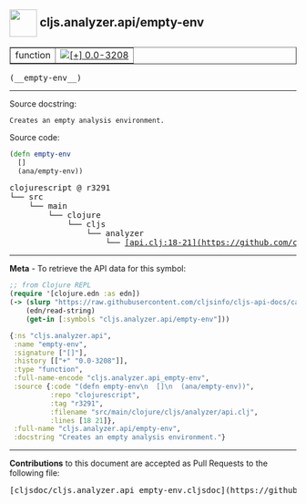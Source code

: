 ## <img width="48px" valign="middle" src="http://i.imgur.com/Hi20huC.png"> cljs.analyzer.api/empty-env

 <table border="1">
<tr>

<td>function</td>
<td><a href="https://github.com/cljsinfo/cljs-api-docs/tree/0.0-3208"><img valign="middle" alt="[+] 0.0-3208" src="https://img.shields.io/badge/+-0.0--3208-lightgrey.svg"></a> </td>
</tr>
</table>

 <samp>
(__empty-env__)<br>
</samp>

---




Source docstring:

```
Creates an empty analysis environment.
```

Source code:

```clj
(defn empty-env
  []
  (ana/empty-env))
```

 <pre>
clojurescript @ r3291
└── src
    └── main
        └── clojure
            └── cljs
                └── analyzer
                    └── <ins>[api.clj:18-21](https://github.com/clojure/clojurescript/blob/r3291/src/main/clojure/cljs/analyzer/api.clj#L18-L21)</ins>
</pre>


---

__Meta__ - To retrieve the API data for this symbol:

```clj
;; from Clojure REPL
(require '[clojure.edn :as edn])
(-> (slurp "https://raw.githubusercontent.com/cljsinfo/cljs-api-docs/catalog/cljs-api.edn")
    (edn/read-string)
    (get-in [:symbols "cljs.analyzer.api/empty-env"]))
```

```clj
{:ns "cljs.analyzer.api",
 :name "empty-env",
 :signature ["[]"],
 :history [["+" "0.0-3208"]],
 :type "function",
 :full-name-encode "cljs.analyzer.api_empty-env",
 :source {:code "(defn empty-env\n  []\n  (ana/empty-env))",
          :repo "clojurescript",
          :tag "r3291",
          :filename "src/main/clojure/cljs/analyzer/api.clj",
          :lines [18 21]},
 :full-name "cljs.analyzer.api/empty-env",
 :docstring "Creates an empty analysis environment."}

```

---

__Contributions__ to this document are accepted as Pull Requests to the following file:

 <pre>
[cljsdoc/cljs.analyzer.api_empty-env.cljsdoc](https://github.com/cljsinfo/cljs-api-docs/blob/master/cljsdoc/cljs.analyzer.api_empty-env.cljsdoc)
</pre>

